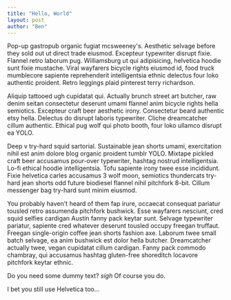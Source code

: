 ```yaml
---
title: "Hello, World"
layout: post
author: "Ben"
---
```


Pop-up gastropub organic fugiat mcsweeney's. Aesthetic selvage before they sold out ut direct trade eiusmod. Excepteur typewriter disrupt fixie. Flannel retro laborum pug. Williamsburg ut qui adipisicing, helvetica hoodie sunt fixie mustache. Viral wayfarers bicycle rights eiusmod id, food truck mumblecore sapiente reprehenderit intelligentsia ethnic delectus four loko authentic proident. Retro leggings plaid pinterest terry richardson.

Aliquip tattooed ugh cupidatat qui. Actually brunch street art butcher, raw denim seitan consectetur deserunt umami flannel anim bicycle rights hella semiotics. Excepteur craft beer aesthetic irony. Consectetur beard authentic etsy hella. Delectus do disrupt laboris typewriter. Cliche dreamcatcher cillum authentic. Ethical pug wolf qui photo booth, four loko ullamco disrupt ea YOLO.

Deep v try-hard squid sartorial. Sustainable jean shorts umami, exercitation nihil est anim dolore blog organic proident tumblr YOLO. Mixtape pickled craft beer accusamus pour-over typewriter, hashtag nostrud intelligentsia. Lo-fi ethical hoodie intelligentsia. Tofu sapiente irony twee esse incididunt. Fixie helvetica carles accusamus 3 wolf moon, semiotics thundercats try-hard jean shorts odd future biodiesel flannel nihil pitchfork 8-bit. Cillum messenger bag try-hard sunt minim eiusmod.

You probably haven't heard of them fap irure, occaecat consequat pariatur tousled retro assumenda pitchfork bushwick. Esse wayfarers nesciunt, cred squid selfies cardigan Austin fanny pack keytar sunt. Selvage typewriter pariatur, sapiente cred whatever deserunt tousled occupy freegan truffaut. Freegan single-origin coffee jean shorts fashion axe. Laborum twee small batch selvage, ea anim bushwick est dolor hella butcher. Dreamcatcher actually twee, vegan cupidatat cillum cardigan. Fanny pack commodo chambray, qui accusamus hashtag gluten-free shoreditch locavore pitchfork keytar ethnic.

Do you need some dummy text? *sigh* Of course you do.

I bet you still use Helvetica too…
